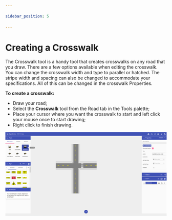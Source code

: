 ```yaml
---

sidebar_position: 5

---
```

# Creating a Crosswalk

The Crosswalk tool is a handy tool that creates crosswalks on any road that you draw. There are a few options available when editing the crosswalk. You can change the crosswalk width and type to parallel or hatched. The stripe width and spacing can also be changed to accommodate your specifications. All of this can be changed in the crosswalk Properties.

**To create a crosswalk:**

- Draw your road;
- Select the **Crosswalk** tool from the Road tab in the Tools palette;
- Place your cursor where you want the crosswalk to start and left click your mouse once to start drawing;
- Right click to finish drawing.

![ ](./assets/Crosswalk_Tool.png)
